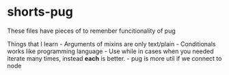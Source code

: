 # shorts-pug

These files have pieces of to remenber funcitionality of pug

Things that I learn - Arguments of mixins are only text/plain - Conditionals works like programming language - Use while in cases when you needed iterate many times, instead **each** is better. - pug is more util if we connect to node
